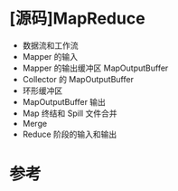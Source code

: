 # [源码]MapReduce

- 数据流和工作流
- Mapper 的输入
- Mapper 的输出缓冲区 MapOutputBuffer
- Collector 的 MapOutputBuffer
- 环形缓冲区
- MapOutputBuffer 输出
- Map 终结和 Spill 文件合并
- Merge
- Reduce 阶段的输入和输出

# 参考